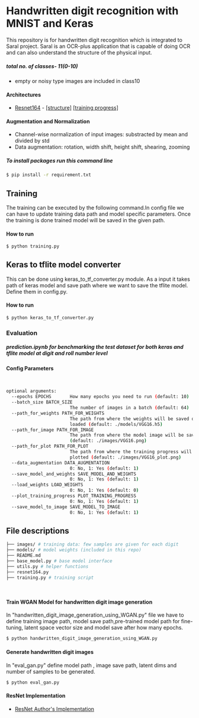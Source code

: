 # Handwritten digit recognition with MNIST and Keras

This repository is for handwritten digit recognition which is integrated to Saral project. Saral is an OCR-plus application that is capable of doing OCR and can also understand the structure of the physical input.
##### total no. of classes- 11(0-10)
- empty or noisy type images are included in class10
 

#### Architectures
- [Resnet164](https://arxiv.org/abs/1603.05027) - [[structure]](images/ResNet164.png) [[training progress]](images/ResNet164_9970_plot.png)



#### Augmentation and Normalization
- Channel-wise normalization of input images: substracted by mean and divided by std
- Data augmentation: rotation, width shift, height shift, shearing, zooming


##### To install packages run this command line
```bash
$ pip install -r requirement.txt 
```

## Training
The training can be executed by the following command.In config file we can have to update training data path and model specific parameters. Once the training is done trained model will be saved in the given path.

#### How to run
```bash
$ python training.py 
```

## Keras to tflite model converter
This can be done using keras_to_tf_converter.py module. As a input it takes path of keras model and save path where we want to save the tflite model. Define them in config.py.

#### How to run
```bash
$ python keras_to_tf_converter.py 
```

### Evaluation
##### prediction.ipynb for benchmarking the test dataset for both keras and tflite model at digit and roll number level
#### Config Parameters
```bash


optional arguments:
  --epochs EPOCHS       How many epochs you need to run (default: 10)
  --batch_size BATCH_SIZE
                        The number of images in a batch (default: 64)
  --path_for_weights PATH_FOR_WEIGHTS
                        The path from where the weights will be saved or
                        loaded (default: ./models/VGG16.h5)
  --path_for_image PATH_FOR_IMAGE
                        The path from where the model image will be saved
                        (default: ./images/VGG16.png)
  --path_for_plot PATH_FOR_PLOT
                        The path from where the training progress will be
                        plotted (default: ./images/VGG16_plot.png)
  --data_augmentation DATA_AUGMENTATION
                        0: No, 1: Yes (default: 1)
  --save_model_and_weights SAVE_MODEL_AND_WEIGHTS
                        0: No, 1: Yes (default: 1)
  --load_weights LOAD_WEIGHTS
                        0: No, 1: Yes (default: 0)
  --plot_training_progress PLOT_TRAINING_PROGRESS
                        0: No, 1: Yes (default: 1)
  --save_model_to_image SAVE_MODEL_TO_IMAGE
                        0: No, 1: Yes (default: 1)
```

## File descriptions
```bash
├── images/ # training data: few samples are given for each digit 
├── models/ # model weights (included in this repo)
├── README.md
├── base_model.py # base model interface
├── utils.py # helper functions
├── resnet164.py
├── training.py # training script
   
    
```

#### Train WGAN Model for handwritten digit image generation
In "handwritten_digit_image_generation_using_WGAN.py" file we have to define training image path, model save path,pre-trained model path for fine-tuning, latent space vector size and model save after how many epochs.

```bash
$ python handwritten_digit_image_generation_using_WGAN.py 
```
#### Generate handwritten digit images

In "eval_gan.py" define model path , image save path, latent dims and number of samples to be generated.

```bash
$ python eval_gan.py 
```
#### ResNet Implementation
- [ResNet Author's Implementation](https://github.com/KaimingHe/resnet-1k-layers/blob/master/resnet-pre-act.lua)


